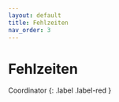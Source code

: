 ```yaml
---
layout: default
title: Fehlzeiten
nav_order: 3
---
```


# Fehlzeiten

Coordinator
{: .label .label-red }
